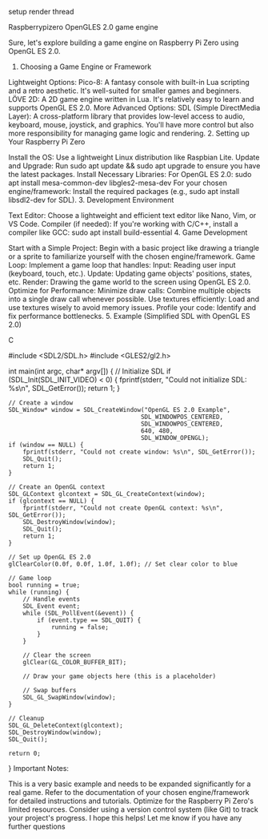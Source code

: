 setup render thread

Raspberrypizero OpenGLES 2.0 game engine


Sure, let's explore building a game engine on Raspberry Pi Zero using OpenGL ES 2.0.

1. Choosing a Game Engine or Framework

Lightweight Options:
Pico-8: A fantasy console with built-in Lua scripting and a retro aesthetic. It's well-suited for smaller games and beginners.
LÖVE 2D: A 2D game engine written in Lua. It's relatively easy to learn and supports OpenGL ES 2.0.
More Advanced Options:
SDL (Simple DirectMedia Layer): A cross-platform library that provides low-level access to audio, keyboard, mouse, joystick, and graphics. You'll have more control but also more responsibility for managing game logic and rendering.
2. Setting up Your Raspberry Pi Zero

Install the OS: Use a lightweight Linux distribution like Raspbian Lite.
Update and Upgrade: Run sudo apt update && sudo apt upgrade to ensure you have the latest packages.
Install Necessary Libraries:
For OpenGL ES 2.0: sudo apt install mesa-common-dev libgles2-mesa-dev
For your chosen engine/framework: Install the required packages (e.g., sudo apt install libsdl2-dev for SDL).
3. Development Environment

Text Editor: Choose a lightweight and efficient text editor like Nano, Vim, or VS Code.
Compiler (if needed): If you're working with C/C++, install a compiler like GCC: sudo apt install build-essential
4. Game Development

Start with a Simple Project: Begin with a basic project like drawing a triangle or a sprite to familiarize yourself with the chosen engine/framework.
Game Loop: Implement a game loop that handles:
Input: Reading user input (keyboard, touch, etc.).
Update: Updating game objects' positions, states, etc.
Render: Drawing the game world to the screen using OpenGL ES 2.0.
Optimize for Performance:
Minimize draw calls: Combine multiple objects into a single draw call whenever possible.
Use textures efficiently: Load and use textures wisely to avoid memory issues.
Profile your code: Identify and fix performance bottlenecks.
5. Example (Simplified SDL with OpenGL ES 2.0)

C

#include <SDL2/SDL.h>
#include <GLES2/gl2.h>

int main(int argc, char* argv[])
{
    // Initialize SDL
    if (SDL_Init(SDL_INIT_VIDEO) < 0) {
        fprintf(stderr, "Could not initialize SDL: %s\n", SDL_GetError());
        return 1;
    }

    // Create a window
    SDL_Window* window = SDL_CreateWindow("OpenGL ES 2.0 Example", 
                                         SDL_WINDOWPOS_CENTERED, 
                                         SDL_WINDOWPOS_CENTERED, 
                                         640, 480, 
                                         SDL_WINDOW_OPENGL);
    if (window == NULL) {
        fprintf(stderr, "Could not create window: %s\n", SDL_GetError());
        SDL_Quit();
        return 1;
    }

    // Create an OpenGL context
    SDL_GLContext glcontext = SDL_GL_CreateContext(window);
    if (glcontext == NULL) {
        fprintf(stderr, "Could not create OpenGL context: %s\n", SDL_GetError());
        SDL_DestroyWindow(window);
        SDL_Quit();
        return 1;
    }

    // Set up OpenGL ES 2.0
    glClearColor(0.0f, 0.0f, 1.0f, 1.0f); // Set clear color to blue

    // Game loop
    bool running = true;
    while (running) {
        // Handle events
        SDL_Event event;
        while (SDL_PollEvent(&event)) {
            if (event.type == SDL_QUIT) {
                running = false;
            }
        }

        // Clear the screen
        glClear(GL_COLOR_BUFFER_BIT);

        // Draw your game objects here (this is a placeholder)

        // Swap buffers
        SDL_GL_SwapWindow(window);
    }

    // Cleanup
    SDL_GL_DeleteContext(glcontext);
    SDL_DestroyWindow(window);
    SDL_Quit();

    return 0;
}
Important Notes:

This is a very basic example and needs to be expanded significantly for a real game.
Refer to the documentation of your chosen engine/framework for detailed instructions and tutorials.
Optimize for the Raspberry Pi Zero's limited resources.
Consider using a version control system (like Git) to track your project's progress.
I hope this helps! Let me know if you have any further questions
